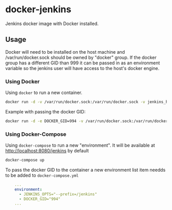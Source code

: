 # docker-jenkins

Jenkins docker image with Docker installed.

## Usage

Docker will need to be installed on the host machine and /var/run/docker.sock should be owned by "docker" group.
If the docker group has a different GID than 999 it can be passed in as an environment variable so the jenkins user will have access to the host's docker engine.

### Using Docker

Using `docker` to run a new container.

```bash
docker run -d -v /var/run/docker.sock:/var/run/docker.sock -v jenkins_home:/var/jenkins_home allir/jenkins
```

Example with passing the docker GID:

```bash
docker run -d -e DOCKER_GID=994 -v /var/run/docker.sock:/var/run/docker.sock -v jenkins_home:/var/jenkins_home allir/jenkins
```

### Using Docker-Compose

Using `docker-compose` to run a new "environment". It will be available at <http://localhost:8080/jenkins> by default

```bash
docker-compose up
```

To pass the docker GID to the container a new environment list item needds to be added to `docker-compose.yml`

```yaml
    ...
    environment:
      - JENKINS_OPTS="--prefix=/jenkins"
      - DOCKER_GID="994"
    ...
```
